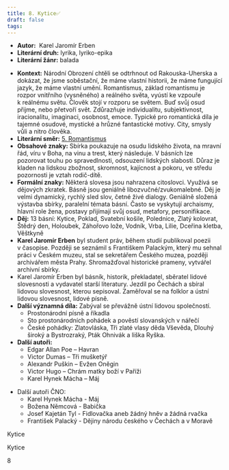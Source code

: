 ```yaml
---
title: 8. Kytice✅
draft: false
tags:
---
```

 - **Autor:**  Karel Jaromír Erben
- **Literární druh:** lyrika, lyriko-epika
- **Literární žánr:** balada
* **Kontext:** Národní Obrození chtěli se odtrhnout od Rakouska-Uherska a dokázat, že jsme soběstační, že máme vlastní historii, že máme fungující jazyk, že máme vlastní umění. Romantismus, základ romantismu je rozpor vnitřního (vysněného) a reálného světa, vyústí ke vzpouře k reálnému světu. Člověk stojí v rozporu se světem. Buď svůj osud přijme, nebo přetvoří svět. Zdůrazňuje individualitu, subjektivnost, iracionalitu, imaginaci, osobnost, emoce. Typické pro romantická díla je tajemné osudové, mystické a hrůzné fantastické motivy. City, smysly vůli a nitro člověka.
* **Literární směr:** [5. Romantismus](5.%20Romantismus.md)
* **Obsahové znaky:** Sbírka poukazuje na osudu lidského života, na mravní řád, víru v Boha, na vinu a trest, který následuje. V básních lze pozorovat touhu po spravedlnosti, odsouzení lidských slabostí. Důraz je kladen na lidskou zbožnost, skromnost, kajícnost a pokoru, ve středu pozornosti je vztah rodič-dítě.
* **Formální znaky:** Některá slovesa jsou nahrazena citoslovci. Využívá se dějových zkratek. Básně jsou geniálně libozvučné/zvukomalebné. Děj je velmi dynamický, rychlý sled slov, četné živé dialogy. Geniálně složená výstavba sbírky, paralelní témata básní. Často se vyskytují archaismy, hlavní role žena, postavy přijímají svůj osud, metafory, personifikace.
* **Děj:** 13 básní: Kytice, Poklad, Svatební košile, Polednice, Zlatý kolovrat, Štědrý den, Holoubek, Záhořovo lože, Vodník, Vrba, Lilie, Dceřina kletba, Věštkyně
* **Karel Jaromír Erben** byl student práv, během studií publikoval poezii v časopise. Později se seznámil s Františkem Palackým, který mu sehnal práci v Českém muzeu, stal se sekretářem Českého muzea, později archivářem města Prahy. Shromažďoval historické prameny, vytvářel archivní sbírky.
* Karel Jaromír Erben byl básník, historik, překladatel, sběratel lidové slovesnosti a vydavatel starší literatury. Jezdil po Čechách a sbíral lidovou slovesnost, kterou sepisoval. Zaměřoval se na folklor a ústní lidovou slovesnost, lidové písně.
* **Další významná díla:** Zabýval se převážně ústní lidovou společností. 
	* Prostonárodní písně a říkadla
	* Sto prostonárodních pohádek a pověstí slovanských v nářečí
	* České pohádky: Zlatovláska, Tři zlaté vlasy děda Vševěda, Dlouhý široký a Bystrozraký, Pták Ohnivák a liška Ryška.
* **Další autoři:** 
	* Edgar Allan Poe – Havran
	* Victor Dumas – Tři mušketýř
	* Alexandr Puškin – Evžen Oněgin
	* Victor Hugo – Chrám matky boží v Paříži
	* Karel Hynek Mácha – Máj
- Další autoři ČNO:
	- Karel Hynek Mácha - Máj
	- Božena Němcová - Babička
	- Josef Kajetán Tyl - Fidlovačka aneb žádný hněv a žádná rvačka
	- František Palacký - Dějiny národu českého v Čechách a v Moravě

Kytice

Kytice

8